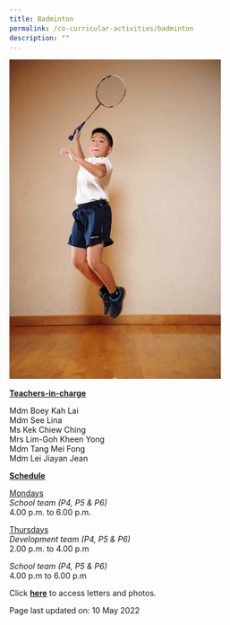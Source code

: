 ```yaml
---
title: Badminton
permalink: /co-curricular-activities/badminton
description: ""
---
```

<img style="width: 75%;" src="/images/badminton.jpeg">
<p><u><strong>Teachers-in-charge</strong></u></p>
<p>Mdm Boey Kah Lai<br />Mdm See Lina<br />Ms Kek Chiew Ching<br />Mrs Lim-Goh Kheen Yong<br />Mdm Tang Mei Fong<br />Mdm Lei Jiayan Jean</p>
<p><u><strong>Schedule</strong></u></p>
<p><u>Mondays</u><br /><em>School team (P4, P5 &amp; P6)</em><br />4.00 p.m. to 6.00 p.m.</p>
<p><u>Thursdays</u><br /><em>Development team (P4, P5 &amp; P6)</em><br />2.00 p.m. to 4.00 p.m</p>
<p><em>School team (P4, P5 &amp; P6)</em><br />4.00 p.m to 6.00 p.m</p>
<p>Click <a href="https://drive.google.com/open?id=1rCCe_NYWYlSmhkaUSYUAYVb4vy1VsjJi" target="_blank" rel="noopener"><strong>here</strong></a> to access letters and photos.</p>
<p>Page last updated on: 10 May 2022</p>
